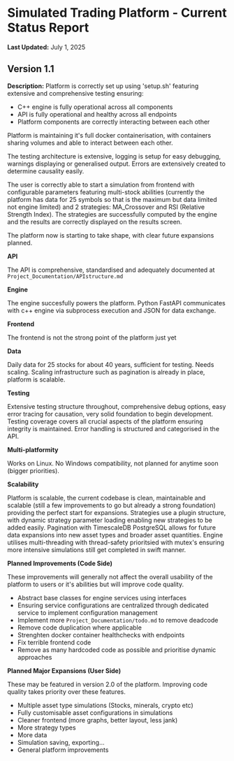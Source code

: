 # Simulated Trading Platform - Current Status Report

**Last Updated:** July 1, 2025  

## Version 1.1 

**Description:** 
Platform is correctly set up using 'setup.sh' featuring extensive and comprehensive testing ensuring:
- C++ engine is fully operational across all components
- API is fully operational and healthy across all endpoints
- Platform components are correctly interacting between each other

Platform is maintaining it's full docker containerisation, with containers sharing volumes and able to interact between each other.

The testing architecture is extensive, logging is setup for easy debugging, warnings displaying or generalised output. Errors are extensively created to determine causality easily. 

The user is correctly able to start a simulation from frontend with configurable parameters featuring multi-stock abilities (currently the platform has data for 25 symbols so that is the maximum but data limited not engine limited) and 2 strategies: MA_Crossover and RSI (Relative Strength Index). The strategies are successfully computed by the engine and the results are correctly displayed on the results screen. 

The platform now is starting to take shape, with clear future expansions planned.

**API**

The API is comprehensive, standardised and adequately documented at `Project_Documentation/APIstructure.md`

**Engine**

The engine succesfully powers the platform. Python FastAPI communicates with c++ engine via subprocess execution and JSON for data exchange. 

**Frontend**

The frontend is not the strong point of the platform just yet

**Data**

Daily data for 25 stocks for about 40 years, sufficient for testing. Needs scaling. Scaling infrastructure such as pagination is already in place, platform is scalable.

**Testing**

Extensive testing structure throughout, comprehensive debug options, easy error tracing for causation, very solid foundation to begin development. Testing coverage covers all crucial aspects of the platform ensuring integrity is maintained. Error handling is structured and categorised in the API.

**Multi-platformity**

Works on Linux. No Windows compatibility, not planned for anytime soon (bigger priorities).

**Scalability**

Platform is scalable, the current codebase is clean, maintainable and scalable (still a few improvements to go but already a strong foundation) providing the perfect start for expansions. Strategies use a plugin structure, with dynamic strategy parameter loading enabling new strategies to be added easily. Pagination with TimescaleDB PostgreSQL allows for future data expansions into new asset types and broader asset quantities. Engine utilises multi-threading with thread-safety prioritsied with mutex's ensuring more intensive simulations still get completed in swift manner. 

**Planned Improvements (Code Side)**

These improvements will generally not affect the overall usability of the platform to users or it's abilities but will improve code quality.

- Abstract base classes for engine services using interfaces
- Ensuring service configurations are centralized through dedicated service to implement configuration management
- Implement more `Project_Documentation/todo.md` to remove deadcode
- Remove code duplication where applicable
- Strenghten docker container healthchecks with endpoints
- Fix terrible frontend code
- Remove as many hardcoded code as possible and prioritise dynamic approaches

**Planned Major Expansions (User Side)**

These may be featured in version 2.0 of the platform. Improving code quality takes priority over these features.

- Multiple asset type simulations (Stocks, minerals, crypto etc)
- Fully customisable asset configurations in simulations
- Cleaner frontend (more graphs, better layout, less jank)
- More strategy types
- More data
- Simulation saving, exporting...
- General platform improvements